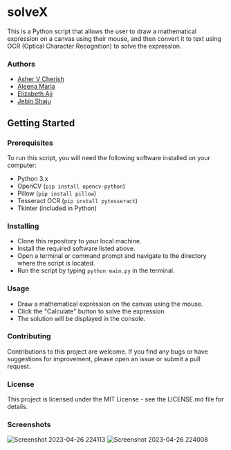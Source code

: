 # solveX

This is a Python script that allows the user to draw a mathematical expression on a canvas using their mouse, and then convert it to text using OCR (Optical Character Recognition) to solve the expression.
### Authors
- [Asher V Cherish](https://github.com/AsherVC)
- [Aleena Maria](https://github.com/prettycoolvariables) 
- [Elizabeth Aji](https://github.com/EGi-07)
- [Jebin Shaju](https://www.github.com/jebinshaju)
## Getting Started
### Prerequisites
To run this script, you will need the following software installed on your computer:

- Python 3.x
- OpenCV (```pip install opencv-python```)
- Pillow (```pip install pillow```)
- Tesseract OCR (```pip install pytesseract```)
- Tkinter (included in Python)
### Installing
- Clone this repository to your local machine.
- Install the required software listed above.
- Open a terminal or command prompt and navigate to the directory where the script is located.
- Run the script by typing ```python main.py``` in the terminal.
### Usage
- Draw a mathematical expression on the canvas using the mouse.
- Click the "Calculate" button to solve the expression.
- The solution will be displayed in the console.
### Contributing
Contributions to this project are welcome. If you find any bugs or have suggestions for improvement, please open an issue or submit a pull request.

### License
This project is licensed under the MIT License - see the LICENSE.md file for details.

### Screenshots
![Screenshot 2023-04-26 224113](https://user-images.githubusercontent.com/67820811/234653923-afe0089d-7038-4114-9580-29ecacb58a60.png)
![Screenshot 2023-04-26 224008](https://user-images.githubusercontent.com/67820811/234653935-972a8c66-2134-4a37-a8df-2d6934523d50.png)
